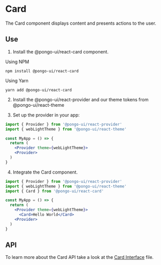 # Card

The Card component displays content and presents actions to the user.

## Use

1. Install the @pongo-ui/react-card component.

Using NPM

```
npm install @pongo-ui/react-card
```

Using Yarn

```
yarn add @pongo-ui/react-card
```

2. Install the @pongo-ui/react-provider and our theme tokens from @pongo-ui/react-theme

3. Set up the provider in your app:

```jsx
import { Provider } from '@pongo-ui/react-provider'
import { webLightTheme } from '@pongo-ui/react-theme'

const MyApp = () => {
  return (
    <Provider theme={webLightTheme}>
    <Provider>
  )
}
```

4. Integrate the Card component.

```jsx
import { Provider } from '@pongo-ui/react-provider'
import { webLightTheme } from '@pongo-ui/react-theme'
import { Card } from '@pongo-ui/react-card'

const MyApp = () => {
  return (
    <Provider theme={webLightTheme}>
      <Card>Hello World</Card>
    <Provider>
  )
}
```

## API

To learn more about the Card API take a look at the [Card Interface](src/components/Card/Card.types.ts) file.
